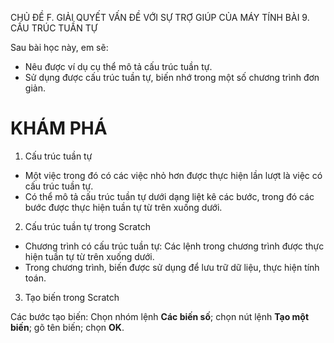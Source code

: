CHỦ ĐỀ F. GIẢI QUYẾT VẤN ĐỀ
VỚI SỰ TRỢ GIÚP CỦA MÁY TÍNH
BÀI 9. CẤU TRÚC TUẦN TỰ

Sau bài học này, em sẽ:
- Nêu được ví dụ cụ thể mô tả cấu trúc tuần tự.
- Sử dụng được cấu trúc tuần tự, biến nhớ trong một số chương trình đơn giản.

# KHÁM PHÁ

1. Cấu trúc tuần tự

- Một việc trong đó có các việc nhỏ hơn được thực hiện lần lượt là việc có cấu trúc tuần tự.
- Có thể mô tả cấu trúc tuần tự dưới dạng liệt kê các bước, trong đó các bước được thực hiện tuần tự từ trên xuống dưới.

2. Cấu trúc tuần tự trong Scratch

- Chương trình có cấu trúc tuần tự: Các lệnh trong chương trình được thực hiện tuần tự từ trên xuống dưới.
- Trong chương trình, biến được sử dụng để lưu trữ dữ liệu, thực hiện tính toán.

3. Tạo biến trong Scratch

Các bước tạo biến: Chọn nhóm lệnh **Các biến số**; chọn nút lệnh **Tạo một biến**; gõ tên biến; chọn **OK**.
